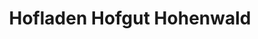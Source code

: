 ---
title: "Hofladen Hofgut Hohenwald"
url: /kronberg-im-taunus/hofladen-hofgut-hohenwald/
shop: Hofladen
---